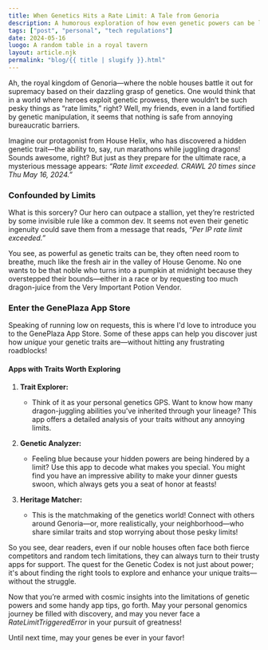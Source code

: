 ```yaml
---
title: When Genetics Hits a Rate Limit: A Tale from Genoria
description: A humorous exploration of how even genetic powers can be limited—sometimes by pesky technicalities!
tags: ["post", "personal", "tech regulations"]
date: 2024-05-16
luogo: A random table in a royal tavern
layout: article.njk
permalink: "blog/{{ title | slugify }}.html"
---
```


Ah, the royal kingdom of Genoria—where the noble houses battle it out for supremacy based on their dazzling grasp of genetics. One would think that in a world where heroes exploit genetic prowess, there wouldn’t be such pesky things as “rate limits,” right? Well, my friends, even in a land fortified by genetic manipulation, it seems that nothing is safe from annoying bureaucratic barriers.

Imagine our protagonist from House Helix, who has discovered a hidden genetic trait—the ability to, say, run marathons while juggling dragons! Sounds awesome, right? But just as they prepare for the ultimate race, a mysterious message appears: *“Rate limit exceeded. CRAWL 20 times since Thu May 16, 2024.”*

### Confounded by Limits

What is this sorcery? Our hero can outpace a stallion, yet they’re restricted by some invisible rule like a common dev. It seems not even their genetic ingenuity could save them from a message that reads, *“Per IP rate limit exceeded.”*

You see, as powerful as genetic traits can be, they often need room to breathe, much like the fresh air in the valley of House Genome. No one wants to be that noble who turns into a pumpkin at midnight because they overstepped their bounds—either in a race or by requesting too much dragon-juice from the Very Important Potion Vendor.

### Enter the GenePlaza App Store

Speaking of running low on requests, this is where I'd love to introduce you to the GenePlaza App Store. Some of these apps can help you discover just how *unique* your genetic traits are—without hitting any frustrating roadblocks!

#### Apps with Traits Worth Exploring

1. **Trait Explorer:**
   - Think of it as your personal genetics GPS. Want to know how many dragon-juggling abilities you've inherited through your lineage? This app offers a detailed analysis of your traits without any annoying limits.

2. **Genetic Analyzer:**
   - Feeling blue because your hidden powers are being hindered by a limit? Use this app to decode what makes you special. You might find you have an impressive ability to make your dinner guests swoon, which always gets you a seat of honor at feasts!

3. **Heritage Matcher:**
   - This is the matchmaking of the genetics world! Connect with others around Genoria—or, more realistically, your neighborhood—who share similar traits and stop worrying about those pesky limits!

So you see, dear readers, even if our noble houses often face both fierce competitors and random tech limitations, they can always turn to their trusty apps for support. The quest for the Genetic Codex is not just about power; it's about finding the right tools to explore and enhance your unique traits—without the struggle.

Now that you’re armed with cosmic insights into the limitations of genetic powers and some handy app tips, go forth. May your personal genomics journey be filled with discovery, and may you never face a *RateLimitTriggeredError* in your pursuit of greatness! 

Until next time, may your genes be ever in your favor!
